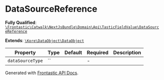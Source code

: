 #  DataSourceReference

**Fully Qualified**: [`\Frontastic\Catwalk\NextJsBundle\Domain\Api\TasticFieldValue\DataSourceReference`](../../../../../../src/php/NextJsBundle/Domain/Api/TasticFieldValue/DataSourceReference.php)

**Extends**: [`\Kore\DataObject\DataObject`](https://github.com/kore/DataObject)

Property|Type|Default|Required|Description
--------|----|-------|--------|-----------
`dataSourceType` | `` |  | - | 

Generated with [Frontastic API Docs](https://github.com/FrontasticGmbH/apidocs).
